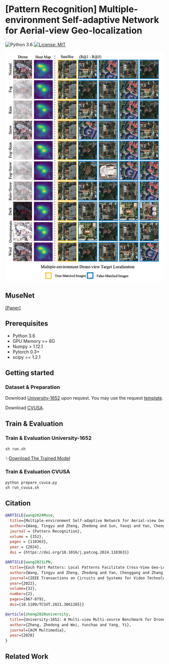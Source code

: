 # [Pattern Recognition] Multiple-environment Self-adaptive Network for Aerial-view Geo-localization  
![Python 3.6](https://img.shields.io/badge/python-3.6-green.svg)
[![License: MIT](https://img.shields.io/badge/License-MIT-green.svg)](https://opensource.org/licenses/MIT) 

![](docs/visual.png#pic_center)

## MuseNet
[[Paper]](https://arxiv.org/abs/2204.08381) 

## Prerequisites
- Python 3.6
- GPU Memory >= 8G
- Numpy > 1.12.1
- Pytorch 0.3+
- scipy == 1.2.1

## Getting started
### Dataset & Preparation
Download [University-1652](https://github.com/layumi/University1652-Baseline) upon request. You may use the request [template](https://github.com/layumi/University1652-Baseline/blob/master/Request.md).

<!--Download [SUES-200](https://github.com/Reza-Zhu/SUES-200-Benchmark).-->

Download [CVUSA](https://hdueducn-my.sharepoint.com/:u:/g/personal/wongtyu_hdu_edu_cn/EcaV9nPk2NxEgAp4MlV1FH4BplbDSqFMxEqqpwf9ooHshw?e=tIXFsB).

## Train & Evaluation
### Train & Evaluation University-1652
```  
sh run.sh
```
:sparkles:[Download The Trained Model](https://hdueducn-my.sharepoint.com/:u:/g/personal/wongtyu_hdu_edu_cn/EcUM81Bpc35DsgxbbscP9ewB_Qdrtk2TDLc1Z1dLRh0jAg?e=H32yw3)
### Train & Evaluation CVUSA
```  
python prepare_cvusa.py  
sh run_cvusa.sh
```
## Citation

```bibtex
@ARTICLE{wang2024Muse,
  title={Multiple-environment Self-adaptive Network for Aerial-view Geo-localization}, 
  author={Wang, Tingyu and Zheng, Zhedong and Sun, Yaoqi and Yan, Chenggang and Yang, Yi and Tat-Seng Chua},
  journal = {Pattern Recognition},
  volume = {152},
  pages = {110363},
  year = {2024},
  doi = {https://doi.org/10.1016/j.patcog.2024.110363}}
```

```bibtex
@ARTICLE{wang2021LPN,
  title={Each Part Matters: Local Patterns Facilitate Cross-View Geo-Localization}, 
  author={Wang, Tingyu and Zheng, Zhedong and Yan, Chenggang and Zhang, Jiyong and Sun, Yaoqi and Zheng, Bolun and Yang, Yi},
  journal={IEEE Transactions on Circuits and Systems for Video Technology}, 
  year={2022},
  volume={32},
  number={2},
  pages={867-879},
  doi={10.1109/TCSVT.2021.3061265}}
```
```bibtex
@article{zheng2020university,
  title={University-1652: A Multi-view Multi-source Benchmark for Drone-based Geo-localization},
  author={Zheng, Zhedong and Wei, Yunchao and Yang, Yi},
  journal={ACM Multimedia},
  year={2020}
}
```
## Related Work

